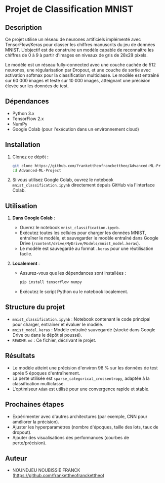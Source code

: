 # Projet de Classification MNIST

## Description
Ce projet utilise un réseau de neurones artificiels implémenté avec TensorFlow/Keras pour classer les chiffres manuscrits du jeu de données MNIST. L'objectif est de construire un modèle capable de reconnaître les chiffres de 0 à 9 à partir d'images en niveaux de gris de 28x28 pixels.

Le modèle est un réseau fully-connected avec une couche cachée de 512 neurones, une régularisation par Dropout, et une couche de sortie avec activation softmax pour la classification multiclasse. Le modèle est entraîné sur 60 000 images et testé sur 10 000 images, atteignant une précision élevée sur les données de test.

## Dépendances
- Python 3.x
- TensorFlow 2.x
- NumPy
- Google Colab (pour l'exécution dans un environnement cloud)

## Installation
1. Clonez ce dépôt :
   ```bash
   git clone https://github.com/frankettheofranckettheo/Advanced-ML-Project.git
   cd Advanced-ML-Project
   ```
2. Si vous utilisez Google Colab, ouvrez le notebook `mnist_classification.ipynb` directement depuis GitHub via l'interface Colab.

## Utilisation
1. **Dans Google Colab** :
   - Ouvrez le notebook `mnist_classification.ipynb`.
   - Exécutez toutes les cellules pour charger les données MNIST, entraîner le modèle, et sauvegarder le modèle entraîné dans Google Drive (`/content/drive/MyDrive/Models/mnist_model.keras`).
   - Le modèle est sauvegardé au format `.keras` pour une réutilisation facile.

2. **Localement** :
   - Assurez-vous que les dépendances sont installées :
     ```bash
     pip install tensorflow numpy
     ```
   - Exécutez le script Python ou le notebook localement.

## Structure du projet
- `mnist_classification.ipynb` : Notebook contenant le code principal pour charger, entraîner et évaluer le modèle.
- `mnist_model.keras` : Modèle entraîné sauvegardé (stocké dans Google Drive ou dans le dépôt si poussé).
- `README.md` : Ce fichier, décrivant le projet.

## Résultats
- Le modèle atteint une précision d'environ 98 % sur les données de test après 5 époques d'entraînement.
- La perte utilisée est `sparse_categorical_crossentropy`, adaptée à la classification multiclasse.
- L'optimiseur `Adam` est utilisé pour une convergence rapide et stable.

## Prochaines étapes
- Expérimenter avec d'autres architectures (par exemple, CNN pour améliorer la précision).
- Ajuster les hyperparamètres (nombre d'époques, taille des lots, taux de dropout).
- Ajouter des visualisations des performances (courbes de perte/précision).

## Auteur
- NOUNDJEU NOUBISSIE FRANCK (https://github.com/frankettheofranckettheo)



